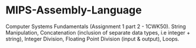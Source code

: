 # MIPS-Assembly-Language
Computer Systems Fundamentals (Assignment 1 part 2 - 1CWK50). String Manipulation, Concatenation (inclusion of separate data types, i.e integer + string), Integer Division, Floating Point Division (input &amp; output), Loops.
